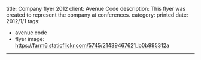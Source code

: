 title: Company flyer 2012
client: Avenue Code
description: This flyer was created to represent the company at conferences.
category: printed
date: 2012/1/1
tags: 
- avenue code
- flyer
image: https://farm6.staticflickr.com/5745/21439467621_b0b995312a
---